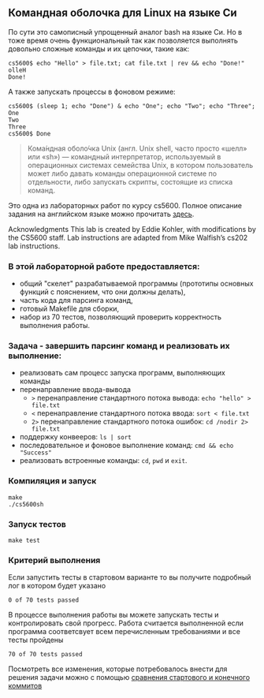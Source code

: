 ## Командная оболочка для Linux на языке Си
По сути это самописный упрощенный аналог bash на языке Си. Но в тоже время очень функциональный так как позволяется выполнять довольно сложные команды и их цепочки, такие как:
```
cs5600$ echo "Hello" > file.txt; cat file.txt | rev && echo "Done!"
olleH
Done!
```

А также запускать процессы в фоновом режиме:
```
cs5600$ (sleep 1; echo "Done") & echo "One"; echo "Two"; echo "Three";
One
Two
Three
cs5600$ Done
```

> Кома́ндная оболо́чка Unix (англ. Unix shell, часто просто «шелл» или «sh») — командный интерпретатор, используемый в операционных системах семейства 
> Unix, в котором пользователь может либо давать команды операционной системе по отдельности, либо запускать скрипты, состоящие из списка команд. 

Это одна из лабораторных работ по курсу cs5600. Полное описание задания на английском языке можно прочитать [здесь](https://naizhengtan.github.io/22spring/labtutorials/lab2/).

Acknowledgments
This lab is created by Eddie Kohler, with modifications by the CS5600 staff. Lab instructions are adapted from Mike Walfish’s cs202 lab instructions.

### В этой лабораторной работе предоставляется:
+ общий "скелет" разрабатываемой программы (прототипы основных функций с пояснением, что они должны делать),
+ часть кода для парсинга команд,
+ готовый Makefile для сборки,
+ набор из 70 тестов, позволяющий проверить корректность выполнения работы.

### Задача - завершить парсинг команд и реализовать их выполнение:
- реализовать сам процесс запуска программ, выполняющих команды
- перенаправление ввода-вывода
  + `>` перенаправление стандартного потока вывода: `echo "hello" > file.txt`
  + `<` перенаправление стандартного потока ввода: `sort < file.txt`
  + `2>` перенаправление стандартного потока ошибок: `cd /nodir 2> file.txt`
- поддержку конвееров: `ls | sort`
- последовательное и фоновое выполнение команд: `cmd && echo "Success"`
- реализовать встроенные команды: `cd`, `pwd` и `exit`.

### Компиляция и запуск
```
make
./cs5600sh
```

### Запуск тестов
```
make test
```

### Критерий выполнения
Если запустить тесты в стартовом варианте то вы получите подробный лог в котором будет указано 
```
0 of 70 tests passed
```

В процессе выполнения работы вы можете запускать тесты и контролировать свой прогресс. Работа считается выполненной если программа соответсвует всем перечисленным требованиями и все тесты пройдены

```
70 of 70 tests passed
```

Посмотреть все изменения, которые потребовалось внести для решения задачи можно с помощью [сравнения стартового и конечного коммитов](https://github.com/zazicam/simple-shell/compare/c7f54f313ffb7dfb0d26d713af4aeb08ea34ed0f..6131b372d5090b42cf8a6a7460c1ff7f9d20f0c3)
